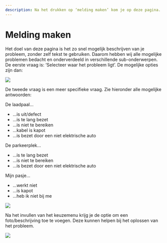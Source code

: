 ```yaml
---
description: Na het drukken op ‘melding maken’ kom je op deze pagina.
---
```


# Melding maken

Het doel van deze pagina is het zo snel mogelijk beschrijven van je probleem, zonder zelf tekst te gebruiken. Daarom hebben wij alle mogelijke problemen bedacht en onderverdeeld in verschillende sub-onderwerpen. De eerste vraag is: ‘Selecteer waar het probleem ligt’. De mogelijke opties zijn dan: 

![](https://lh4.googleusercontent.com/FxKSTRGx_YYQEz0fjm4NyxvNJ5J466iwfXlEzpxm8POd8eobynx8RDVzxfb3y0yiPQ_E7YzT-OPZVB00arg3o_FXkF-2v63RNiH4mWQ3ApyXi4rf3h7OhaM-Xuo7mnZGAy4RJmEj)

De tweede vraag is een meer specifieke vraag. Zie hieronder alle mogelijke antwoorden:

De laadpaal…

* …is uit/defect
* ...is te lang bezet
* ...is niet te bereiken
* ...kabel is kapot
* ...is bezet door een niet elektrische auto

De parkeerplek…

* ...is te lang bezet
* …is niet te bereiken
* …is bezet door een niet elektrische auto

Mijn pasje…

* ...werkt niet
* ...is kapot
* ...heb ik niet bij me

![](https://lh5.googleusercontent.com/z15EUWklyR08tIRowvDAsW8VheVtqlOzud1DXeefps_VuFuceKTNpyT7_bwGL9a3g6lj3IvmH7DOHQa0X0kXnNfA4yyvYlqwiUvQr9KXWF8gskeK_Vj8dV7eH_fzt0-47bu44pY4)

Na het invullen van het keuzemenu krijg je de optie om een foto/beschrijving toe te voegen. Deze kunnen helpen bij het oplossen van het probleem.

![](https://lh5.googleusercontent.com/OvrhH9phJuHiKpTEpnnlogGVr9D0NN85M6Gjr6hIgnUXYEO6lEDPS2iz7VrF01ssSLZxIAQ5CpemcDPneF2XuPnVyVqXyD6b_Q3k30DnXC7TqssDBSwd4tgqBwajpfJd0Kf1eUbh)

  
  


